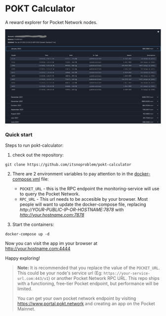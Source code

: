 # POKT Calculator

A reward explorer for Pocket Network nodes.

![](doc/rewards-sample.png)

### Quick start

Steps to run pokt-calculator:  

1) check out the repository:

```shell
git clone https://github.com/itsnoproblem/pokt-calculator
```

2) There are 2 environment variables to pay attention to in the [docker-compose.yml](docker-compose.yml) file:
   - `POCKET_URL` - this is the RPC endpoint the monitoring-service will use to query the Pocket Network.
   - `RPC_URL` - This url needs to be accesible by your browser. Most people will want to update the docker-compose file, 
     replacing *http://YOUR-PUBLIC-IP-OR-HOSTNAME:7878* with *http://your.hostname.com:7878*
   

3) Start the containers:
```shell
docker-compose up -d
```

Now you can visit the app im your browser at http://your.hostname.com:4444

Happy exploring!

> **Note:** It is recommended that you replace the value of the `POCKET_URL`.  This could be your node's service url
> (Eg: `https://your-service-url.com:443/v1`) or another Pocket Network RPC URL.  This repo ships with a functioning, 
> free-tier Pocket endpoint, but performance will be limited.
> 
> You can get your own pocket network endpoint by visiting https://www.portal.pokt.network
> and creating an app on the Pocket Mainnet. 